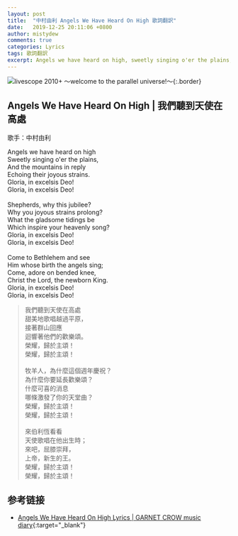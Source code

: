 ```yaml
---
layout: post
title:  "中村由利 Angels We Have Heard On High 歌詞翻訳"
date:   2019-12-25 20:11:06 +0800
author: mistydew
comments: true
categories: Lyrics
tags: 歌詞翻訳
excerpt: Angels we have heard on high, sweetly singing o'er the plains, and the mountains in reply, echoing their joyous strains.
---
```

![livescope 2010+ 〜welcome to the parallel universe!〜](https://raw.githubusercontent.com/mistydew/gc2/master/cover/featuring/livescope%202010%2B%20〜welcome%20to%20the%20parallel%20universe!〜.jpg){:.border}

## Angels We Have Heard On High | 我們聽到天使在高處

歌手：中村由利

<div class="lyric-original">
<p>
Angels we have heard on high<br>
Sweetly singing o'er the plains,<br>
And the mountains in reply<br>
Echoing their joyous strains.<br>
Gloria, in excelsis Deo!<br>
Gloria, in excelsis Deo!<br>
<br>
Shepherds, why this jubilee?<br>
Why you joyous strains prolong?<br>
What the gladsome tidings be<br>
Which inspire your heavenly song?<br>
Gloria, in excelsis Deo!<br>
Gloria, in excelsis Deo!<br>
<br>
Come to Bethlehem and see<br>
Him whose birth the angels sing;<br>
Come, adore on bended knee,<br>
Christ the Lord, the newborn King.<br>
Gloria, in excelsis Deo!<br>
Gloria, in excelsis Deo!
</p>
</div>

<div class="lyric-translation">
<blockquote>
我們聽到天使在高處<br>
甜美地歌唱越過平原，<br>
接著群山回應<br>
迴響著他們的歡樂頌。<br>
榮耀，歸於主頌！<br>
榮耀，歸於主頌！<br>
<br>
牧羊人，為什麼這個週年慶祝？<br>
為什麼你要延長歡樂頌？<br>
什麼可喜的消息<br>
哪條激發了你的天堂曲？<br>
榮耀，歸於主頌！<br>
榮耀，歸於主頌！<br>
<br>
來伯利恆看看<br>
天使歌唱在他出生時；<br>
來吧，屈膝崇拜，<br>
上帝，新生的王。<br>
榮耀，歸於主頌！<br>
榮耀，歸於主頌！
</blockquote>
</div>

## 参考链接

* [Angels We Have Heard On High Lyrics \| GARNET CROW music diary](https://mistydew.github.io/gc/lyrics/featuring/Angels%20We%20Have%20Heard%20On%20High.html){:target="_blank"}
